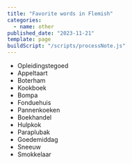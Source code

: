 ```yaml
---
title: "Favorite words in Flemish"
categories:
  - name: other
published_date: "2023-11-21"
template: page
buildScript: "/scripts/processNote.js"
---
```


- Opleidingstegoed
- Appeltaart
- Boterham
- Kookboek
- Bompa
- Fonduehuis
- Pannenkoeken
- Boekhandel
- Hulpkok
- Paraplubak
- Goedemiddag
- Sneeuw
- Smokkelaar

